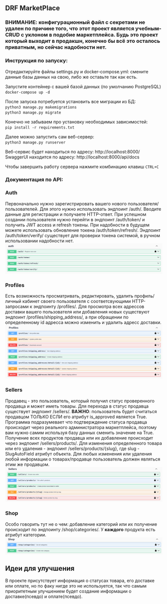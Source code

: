 ## DRF MarketPlace

### **ВНИМАНИЕ**: конфигурационный файл с секретами не удален по причине того, что этот проект является учебным-CRUD с уклоном в подобие маркетплейса. Будь это проект который выходит в продакшн, конечно бы всё это осталось приватным, но сейчас надобности нет.

### Инструкция по запуску:

Отредактируйте файлы settings.py и docker-compose.yml: смените данные базы данных на свою, либо же оставьте так как есть.

Запустите контейнер с вашей базой данных (по умолчанию PostgreSQL) <br>
`docker-compose up -d`<br>

После запуска потребуется установить все миграции из БД: <br>
`python3 manage.py makemigrations` <br>
`python3 manage.py migrate` <br>

Конечно не забываем про установку необходимых зависимостей: <br>
`pip install -r requirements.txt` <br>

Далее можно запустить сам веб-сервер: <br>
`python3 manage.py runserver` <br>

Веб-сервис будет находиться по адресу: http://localhost:8000/ <br>
SwaggerUI находится по адресу: http://localhost:8000/api/docs <br>

Чтобы завершить работу сервера нажмите комбинацию клавиш `CTRL+C` <br>

### Документация по API:

### Auth
Первоначально нужно зарегистрировать вашего нового пользователя/пользователей. Для этого нужно использовать эндпоинт /auth/. Вводите данные для регистрации и получаете HTTP-ответ. При успешном создании пользователя нужно перейти в эндпоинт /auth/token/ и получить JWT access и refresh токены. При надобности в будущем можете использовать обновление токена /auth/token/refresh/. Эндпоинт /auth/token/verify/ существует для проверки токена системой, в ручном использовании надобности нет.
![img.png](readme_images/img.png)

### Profiles
Есть возможность просматривать, редактировать, удалить профиль/личный кабинет своего пользователя с соответсвующими HTTP-запросами к эндпоинту /profiles/. Для просмотра всех адрессов доставки вашего пользователя или добавления новых существуют эндпоинт /profiles/shipping_address/, а при обращении по определенному id адресса можно изменить и удалить адресс доставки.
![img_1.png](readme_images/img_1.png)

### Sellers
Продавец - это пользователь, который получил статус проверенного продавца и может иметь товары. Для перехода в статус продавца существует эндпоинт /sellers/. **ВАЖНО**: пользователь будет считаться продавцом ТОЛЬКО ЕСЛИ его атрибут is_approved является True. Программа подразумевает что подтверждение статуса продавца происходит через реального администратора маркетплейса, поэтому вам нужно самим используя базу данных сменить значение на True. Получение всех продуктов продавца или их добавление происходит через эндпоинт /sellers/products/. Для изменения определенного товара или его удаления - эндпоинт /sellers/products/{slug}, где slug - SlugAutoField атрибут объекта. Для любых изменения или удаления любой информации о товарах/продавце пользователь должен являться этим же продавцом. 
![img_2.png](readme_images/img_2.png)

### Shop
Особо говорить тут не о чем: добавление категорий или их получение происходит по эндпоинту /shop/categories/. У **каждого** продукта есть атрибут категории.
![img_3.png](readme_images/img_3.png)

## Идеи для улучшения

В проекте присутствует информация о статусах товара, его доставке или оплате, но по факу нигде это не используется, так что самым приоритетным улучшением будет создание информации о доставке(псевдо) и оплате(псевдо).